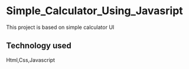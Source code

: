 # Simple_Calculator_Using_Javasript
This project is based on simple calculator UI
## Technology used
Html,Css,Javascript
